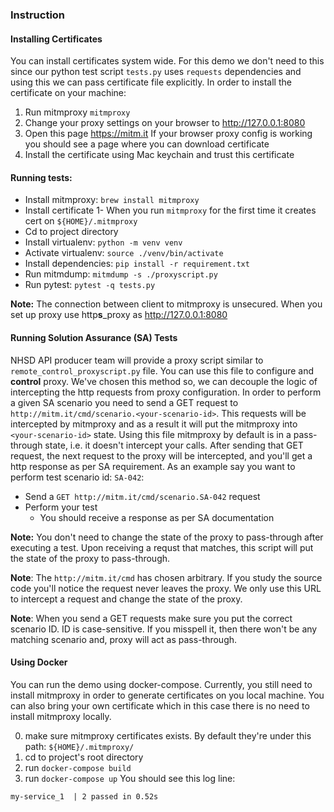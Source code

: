 ### Instruction
#### Installing Certificates
You can install certificates system wide. For this demo we don't need to this since our python test script
`tests.py` uses `requests` dependencies and using this we can pass certificate file explicitly.
In order to install the certificate on your machine:
1. Run mitmproxy `mitmproxy`
2. Change your proxy settings on your browser to http://127.0.0.1:8080
3. Open this page https://mitm.it If your browser proxy config is working you should see a page where you can download certificate
4. Install the certificate using Mac keychain and trust this certificate

#### Running tests:
* Install mitmproxy: `brew install mitmproxy`
* Install certificate
  1- When you run `mitmproxy` for the first time it creates cert on `${HOME}/.mitmproxy`
* Cd to project directory
* Install virtualenv: `python -m venv venv`
* Activate virtualenv: `source ./venv/bin/activate`
* Install dependencies: `pip install -r requirement.txt`
* Run mitmdump: `mitmdump -s ./proxyscript.py`
* Run pytest: `pytest -q tests.py`


**Note:** The connection between client to mitmproxy is unsecured. When you set up proxy use http**s**_proxy as http://127.0.0.1:8080 

#### Running Solution Assurance (SA) Tests
NHSD API producer team will provide a proxy script similar to `remote_control_proxyscript.py` file. You can use this file
to configure and **control** proxy. We've chosen this method so, we can decouple the logic of intercepting the http requests
from proxy configuration. In order to perform a given SA scenario you need to send a GET request to `http://mitm.it/cmd/scenario.<your-scenario-id>`.
This requests will be intercepted by mitmproxy and as a result it will put the mitmproxy into `<your-scenario-id>` state. 
Using this file mitmproxy by default is in a pass-through state, i.e. it doesn't intercept your calls. After sending that GET 
request, the next request to the proxy will be intercepted, and you'll get a http response as per SA requirement.
As an example say you want to perform test scenario id: `SA-042`:
* Send a `GET http://mitm.it/cmd/scenario.SA-042` request
* Perform your test
  * You should receive a response as per SA documentation

**Note:** You don't need to change the state of the proxy to pass-through after executing a test. Upon receiving a requst
that matches, this script will put the state of the proxy to pass-through.

**Note**: The `http://mitm.it/cmd` has chosen arbitrary. If you study the source code you'll notice the request never leaves 
the proxy. We only use this URL to intercept a request and change the state of the proxy.

**Note**: When you send a GET requests make sure you put the correct scenario ID. ID is case-sensitive. If you misspell it,
then there won't be any matching scenario and, proxy will act as pass-through.

#### Using Docker
You can run the demo using docker-compose. Currently, you still need to install mitmproxy in order to generate certificates
on you local machine. You can also bring your own certificate which in this case there is no need to install mitmproxy locally.

0. make sure mitmproxy certificates exists. By default they're under this path: `${HOME}/.mitmproxy/`
1. cd to project's root directory
2. run `docker-compose build`
3. run `docker-compose up`
You should see this log line:
```log
my-service_1  | 2 passed in 0.52s
```
